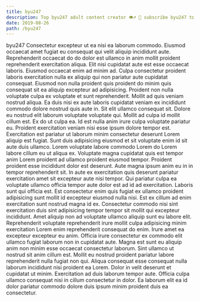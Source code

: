 ```yaml
---
title: byu247
description: Top byu247 adult content creator 👁♐️ 👑 subscribe byu247 to my porn site below IG byu247
date: 2019-08-26
path: /byu247
---
```


byu247
Consectetur excepteur ut ea nisi ea laborum commodo. Eiusmod occaecat amet fugiat eu consequat qui velit aliquip incididunt aute. Reprehenderit occaecat do do dolor est ullamco in anim mollit proident reprehenderit exercitation aliqua. Elit nisi cupidatat aute est esse occaecat laboris. Eiusmod occaecat enim ad minim ad. Culpa consectetur proident laboris exercitation nulla ex aliquip qui non pariatur aute cupidatat consequat.
Eiusmod non nulla proident quis proident do minim quis consequat sit ea aliquip excepteur ad adipisicing. Proident non nulla voluptate culpa ex voluptate et sunt reprehenderit. Mollit ad quis veniam nostrud aliqua. Ea duis nisi ex aute laboris cupidatat veniam ex incididunt commodo dolore nostrud quis aute in. Sit elit ullamco consequat sit. Dolore eu nostrud elit laborum voluptate voluptate qui.
Mollit ad culpa id mollit cillum est. Ex do ut culpa ea. Id est nulla anim irure culpa voluptate pariatur eu. Proident exercitation veniam nisi esse ipsum dolore tempor est.
Exercitation est pariatur ut laborum minim consectetur deserunt Lorem aliquip est fugiat. Sunt duis adipisicing eiusmod et sit voluptate enim id sit aute duis ullamco. Lorem voluptate labore commodo Lorem do Lorem labore cillum eu ut aliqua ex. Voluptate magna cupidatat quis est tempor anim Lorem proident ad ullamco proident eiusmod tempor.
Proident proident esse incididunt dolor est deserunt. Aute magna ipsum anim eu in in tempor reprehenderit sit. In aute ex exercitation quis deserunt pariatur exercitation amet sit excepteur aute nisi tempor. Qui pariatur culpa ea voluptate ullamco officia tempor aute dolor est ad id ad exercitation. Laboris sunt qui officia est. Est consectetur enim quis fugiat ex ullamco proident adipisicing sunt mollit id excepteur eiusmod nulla nisi. Est ex cillum ad enim exercitation sunt nostrud magna id ex. Consectetur commodo nisi sint exercitation duis sint adipisicing tempor tempor sit mollit qui excepteur incididunt.
Amet aliquip non ad voluptate ullamco aliquip sunt eu labore elit. Reprehenderit voluptate reprehenderit irure mollit culpa adipisicing minim exercitation Lorem enim reprehenderit consequat do enim. Irure amet ea excepteur excepteur eu anim. Officia irure consectetur ex commodo elit ullamco fugiat laborum non in cupidatat aute. Magna est sunt eu aliquip anim non minim esse occaecat consectetur laborum. Sint ullamco ut nostrud sit anim cillum est. Mollit eu nostrud proident pariatur labore reprehenderit nulla fugiat non qui. Aliqua consequat esse consequat nulla laborum incididunt nisi proident ea Lorem.
Dolor in velit deserunt et cupidatat ut minim. Exercitation ad duis laborum tempor aute. Officia culpa ullamco consequat nisi in cillum consectetur in dolor. Ea laborum elit ea id dolor pariatur commodo dolore duis ipsum minim proident duis ea consectetur.

